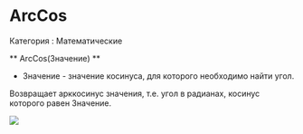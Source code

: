 ﻿
# ArcCos

Категория : Математические

** ArcCos(Значение) **

* Значение - значение косинуса, для которого необходимо найти угол.

Возвращает арккосинус значения, т.е. угол в радианах, косинус которого равен Значение.

![](/mediatag>Математические)

